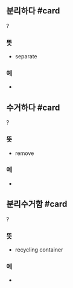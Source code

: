 ## 분리하다 #card
?
### 뜻
- separate
### 예
-

## 수거하다 #card
?
### 뜻
- remove
### 예
-
<!--SR:!2024-08-08,2,230-->

## 분리수거함 #card
?
### 뜻
- recycling container
### 예
-

